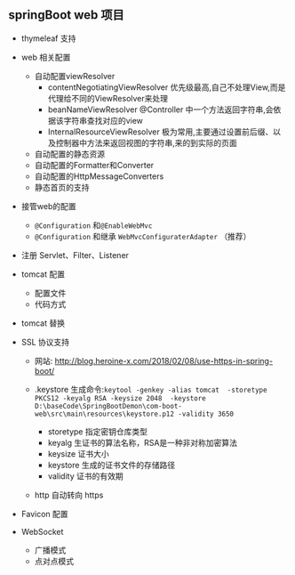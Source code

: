 ## springBoot web 项目 ##

 - thymeleaf 支持
 - web 相关配置
    - 自动配置viewResolver
        + contentNegotiatingViewResolver 优先级最高,自己不处理View,而是代理给不同的ViewResolver来处理
        + beanNameViewResolver @Controller 中一个方法返回字符串,会依据该字符串查找对应的view
        + InternalResourceViewResolver 极为常用,主要通过设置前后缀、以及控制器中方法来返回视图的字符串,来的到实际的页面
    - 自动配置的静态资源
    - 自动配置的Formatter和Converter
    - 自动配置的HttpMessageConverters
    - 静态首页的支持
    
 -  接管web的配置
    - `@Configuration` 和`@EnableWebMvc` 
    - `@Configuration` 和继承 `WebMvcConfiguraterAdapter` （推荐）
 - 注册 Servlet、Filter、Listener
 
 - tomcat 配置
    - 配置文件
    - 代码方式
 - tomcat 替换
    
 - SSL 协议支持

    * 网站: http://blog.heroine-x.com/2018/02/08/use-https-in-spring-boot/
    * .keystore 生成命令:`keytool -genkey -alias tomcat  -storetype PKCS12 -keyalg RSA -keysize 2048  -keystore D:\baseCode\SpringBootDemon\com-boot-web\src\main\resources\keystore.p12 -validity 3650` 
        - storetype 指定密钥仓库类型
        - keyalg 生证书的算法名称，RSA是一种非对称加密算法
        - keysize 证书大小
        - keystore 生成的证书文件的存储路径
        - validity 证书的有效期
        
    * http 自动转向 https
    
 - Favicon 配置
  
 - WebSocket
   * 广播模式
   * 点对点模式
    
